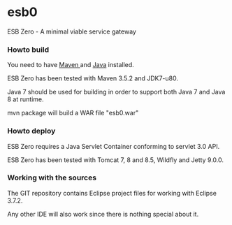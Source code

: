 # esb0
ESB Zero - A minimal viable service gateway


### Howto build ###

You need to have [Maven ](http://maven.apache.org/) and [Java](http://www.oracle.com/technetwork/java/javase/downloads/index.html) installed.

ESB Zero has been tested with Maven 3.5.2 and JDK7-u80.

Java 7 should be used for building in order to support both Java 7 and Java 8 at runtime.

mvn package will build a WAR file "esb0.war"

### Howto deploy ###

ESB Zero requires a Java Servlet Container conforming to servlet 3.0 API.

ESB Zero has been tested with Tomcat 7, 8 and 8.5, Wildfly and Jetty 9.0.0. 

### Working with the sources ###

The GIT repository contains Eclipse project files for working with Eclipse 3.7.2.

Any other IDE will also work since there is nothing special about it.
